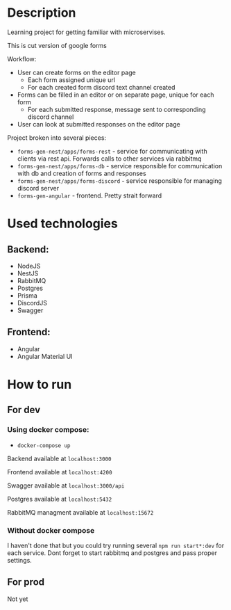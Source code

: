 # Description

Learning project for getting familiar with microservises.

This is cut version of google forms

Workflow: 
- User can create forms on the editor page
    - Each form assigned unique url
    - For each created form discord text channel created
- Forms can be filled in an editor or on separate page, unique for each form
    - For each submitted response, message sent to corresponding discord channel 
- User can look at submitted responses on the editor page

Project broken into several pieces:
- ```forms-gen-nest/apps/forms-rest``` - service for communicating with clients via rest api. Forwards calls to other services via rabbitmq
- ```forms-gen-nest/apps/forms-db``` - service responsible for communication with db and creation of forms and responses
- ```forms-gen-nest/apps/forms-discord``` - service responsible for managing discord server
- ```forms-gen-angular``` - frontend. Pretty strait forward

# Used technologies

## Backend:
- NodeJS
- NestJS
- RabbitMQ
- Postgres
- Prisma
- DiscordJS
- Swagger

## Frontend:
- Angular
- Angular Material UI

# How to run

## For dev

### Using docker compose:
- ```docker-compose up```

Backend available at ```localhost:3000```

Frontend available at ```localhost:4200```

Swagger available at ```localhost:3000/api```

Postgres available at ```localhost:5432```

RabbitMQ managment available at ```localhost:15672```

### Without docker compose

I haven't done that but you could try running several ```npm run start*:dev``` for each service. Dont forget to start rabbitmq and postgres and pass proper settings.

## For prod

Not yet
